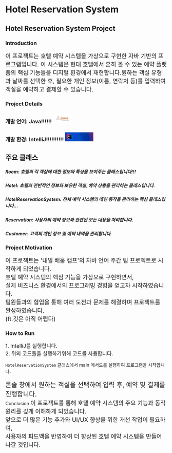 # Hotel Reservation System 
## Hotel Reservation System Project
### Introduction
<span style="font-size: 18px;">이 프로젝트는 호텔 예약 시스템을 가상으로 구현한 자바 기반의 프로그램입니다. 이 시스템은 현대 호텔에서 흔히 볼 수 있는 예약 플랫폼의 핵심 기능들을 디지털 환경에서 재현합니다.원하는 객실 유형과 날짜를 선택한 후, 필요한 개인 정보(이름, 연락처 등)를 입력하여 객실을 예약하고 결제할 수 있습니다. </span>

### Project Details
### 개발 언어: Java!!!!!!![Java.jpeg](src%2Fimg%2FJava.jpeg)
### 개발 환경: IntelliJ!!!!!!!!!! ![인텔리제이.png](src%2Fimg%2F%EC%9D%B8%ED%85%94%EB%A6%AC%EC%A0%9C%EC%9D%B4.png)
## 주요 클래스
##### Room: 호텔의 각 객실에 대한 정보와 특성을 보여주는 클래스입니다!!!<br>
##### Hotel: 호텔의 전반적인 정보와 보유한 객실, 예약 상황을 관리하는 클래스입니다.<br>
##### HotelReservationSystem: 전체 예약 시스템의 메인 동작을 관리하는 핵심 클래스입니다...<br>
##### Reservation: 사용자의 예약 정보와 관련된 모든 내용을 처리합니다.<br>
##### Customer: 고객의 개인 정보 및 예약 내역을 관리합니다.<br>
### Project Motivation
<span style="font-size: 18px;">이 프로젝트는 '내일 배움 캠프'의 자바 언어 주간 팀 프로젝트로 시작하게 되었습니다.
<br>호텔 예약 시스템의 핵심 기능을 가상으로 구현하면서,
<br>실제 비즈니스 환경에서의 프로그래밍 경험을 얻고자 시작하였습니다.
<br>팀원들과의 협업을 통해 여러 도전과 문제를 해결하며 프로젝트를 완성하였습니다.
<br>(ft.깃은 아직 어렵다)</span>

### How to Run
<span style="font-size: 16px;">
1. IntelliJ를 실행합니다.<br>
2. 위의 코드들을 실행하기위해 코드를 사용합니다.<br></span>

`HotelReservationSystem` 클래스에서 main 메서드를 실행하여 프로그램을 시작합니다.<br>
<br>
<span style="font-size: 20px;">콘솔 창에서 원하는 객실을 선택하여 입력 후, 예약 및 결제를 진행합니다.<br></span>
Conclusion
<span style="font-size: 18px;">이 프로젝트를 통해 호텔 예약 시스템의 주요 기능과 동작 원리를 깊게 이해하게 되었습니다.
<br> 앞으로 더 많은 기능 추가와 UI/UX 향상을 위한 개선 작업이 필요하며,
<br>사용자의 피드백을 반영하여 더 향상된 호텔 예약 시스템을 만들어 나갈 것입니다.</span>

